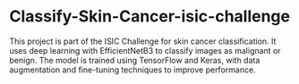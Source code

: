 # Classify-Skin-Cancer-isic-challenge
This project is part of the ISIC Challenge for skin cancer classification. It uses deep learning with EfficientNetB3 to classify images as malignant or benign. The model is trained using TensorFlow and Keras, with data augmentation and fine-tuning techniques to improve performance.

